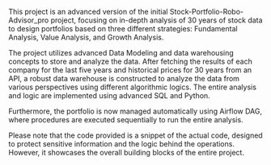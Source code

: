This project is an advanced version of the initial Stock-Portfolio-Robo-Advisor_pro project, focusing on in-depth analysis of 30 years of stock data to design portfolios based on three different strategies: Fundamental Analysis, Value Analysis, and Growth Analysis.

The project utilizes advanced Data Modeling and data warehousing concepts to store and analyze the data. After fetching the results of each company for the last five years and historical prices for 30 years from an API, a robust data warehouse is constructed to analyze the data from various perspectives using different algorithmic logics. The entire analysis and logic are implemented using advanced SQL and Python.

Furthermore, the portfolio is now managed automatically using Airflow DAG, where procedures are executed sequentially to run the entire analysis.

Please note that the code provided is a snippet of the actual code, designed to protect sensitive information and the logic behind the operations. However, it showcases the overall building blocks of the entire project.
 
